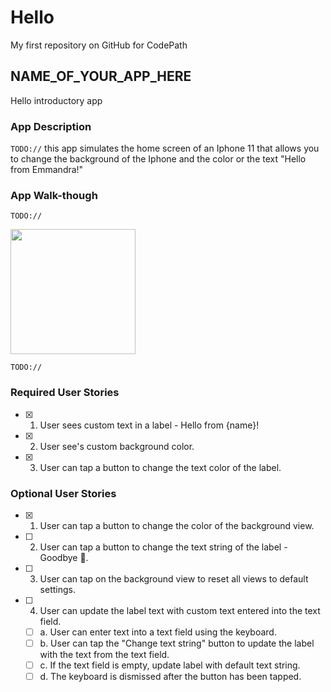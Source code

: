 # Hello
My first repository on GitHub for CodePath

## NAME_OF_YOUR_APP_HERE
Hello introductory app

### App Description
`TODO://` this app simulates the home screen of an Iphone 11 that allows you to change the background of the Iphone and the color or the text "Hello from Emmandra!"

### App Walk-though
`TODO://` 

<img src="http://g.recordit.co/jrP9gfC689.gif" width=200><br>

`TODO://`

### Required User Stories
- [X] 1. User sees custom text in a label - Hello from {name}!
- [X] 2. User see's custom background color.
- [X] 3. User can tap a button to change the text color of the label.

### Optional User Stories
- [X] 1. User can tap a button to change the color of the background view.
- [ ] 2. User can tap a button to change the text string of the label - Goodbye 👋.
- [ ] 3. User can tap on the background view to reset all views to default settings.
- [ ] 4. User can update the label text with custom text entered into the text field.
   - [ ] a. User can enter text into a text field using the keyboard.
   - [ ] b. User can tap the "Change text string" button to update the label with the text from the text field.
   - [ ] c. If the text field is empty, update label with default text string.
   - [ ] d. The keyboard is dismissed after the button has been tapped.
